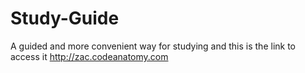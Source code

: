 # Study-Guide
A guided and more convenient way for studying and this is the link to access it http://zac.codeanatomy.com

